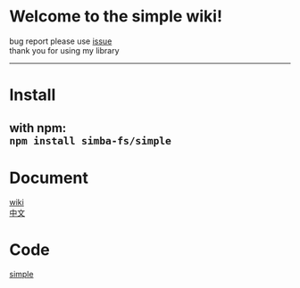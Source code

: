 # Welcome to the simple wiki! #    
bug report please use [issue](https://github.com/simba-fs/simple/issues)    
thank you for using my library   

---
# Install #  
with npm:   
`npm install simba-fs/simple`
---
# Document #
[wiki](./simple.md)  
[中文](./zh/simple.md)  

# Code #
[simple](https://github.com/simba-fs/simple)
